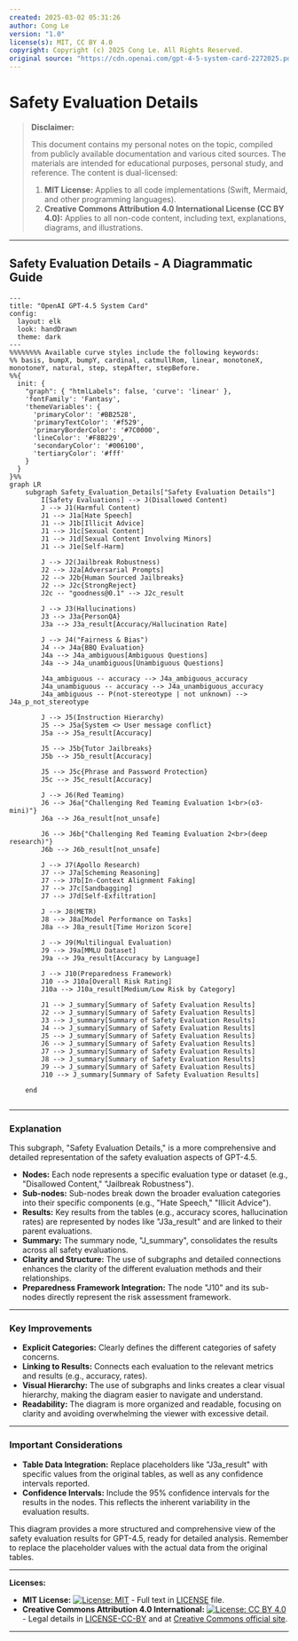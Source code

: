 ```yaml
---
created: 2025-03-02 05:31:26
author: Cong Le
version: "1.0"
license(s): MIT, CC BY 4.0
copyright: Copyright (c) 2025 Cong Le. All Rights Reserved.
original source: "https://cdn.openai.com/gpt-4-5-system-card-2272025.pdf"
---
```




# Safety Evaluation Details
> **Disclaimer:**
>
> This document contains my personal notes on the topic,
> compiled from publicly available documentation and various cited sources.
> The materials are intended for educational purposes, personal study, and reference.
> The content is dual-licensed:
> 1. **MIT License:** Applies to all code implementations (Swift, Mermaid, and other programming languages).
> 2. **Creative Commons Attribution 4.0 International License (CC BY 4.0):** Applies to all non-code content, including text, explanations, diagrams, and illustrations.
---


## Safety Evaluation Details - A Diagrammatic Guide 


```mermaid
---
title: "OpenAI GPT-4.5 System Card"
config:
  layout: elk
  look: handDrawn
  theme: dark
---
%%%%%%%% Available curve styles include the following keywords:
%% basis, bumpX, bumpY, cardinal, catmullRom, linear, monotoneX, monotoneY, natural, step, stepAfter, stepBefore.
%%{
  init: {
    "graph": { "htmlLabels": false, 'curve': 'linear' },
    'fontFamily': 'Fantasy',
    'themeVariables': {
      'primaryColor': '#BB2528',
      'primaryTextColor': '#f529',
      'primaryBorderColor': '#7C0000',
      'lineColor': '#F8B229',
      'secondaryColor': '#006100',
      'tertiaryColor': '#fff'
    }
  }
}%%
graph LR
    subgraph Safety_Evaluation_Details["Safety Evaluation Details"]
        I[Safety Evaluations] --> J(Disallowed Content)
        J --> J1(Harmful Content)
        J1 --> J1a[Hate Speech]
        J1 --> J1b[Illicit Advice]
        J1 --> J1c[Sexual Content]
        J1 --> J1d[Sexual Content Involving Minors]
        J1 --> J1e[Self-Harm]

        J --> J2(Jailbreak Robustness)
        J2 --> J2a[Adversarial Prompts]
        J2 --> J2b{Human Sourced Jailbreaks}
        J2 --> J2c{StrongReject}
        J2c -- "goodness@0.1" --> J2c_result

        J --> J3(Hallucinations)
        J3 --> J3a{PersonQA}
        J3a --> J3a_result[Accuracy/Hallucination Rate]

        J --> J4("Fairness & Bias")
        J4 --> J4a{BBQ Evaluation}
        J4a --> J4a_ambiguous[Ambiguous Questions]
        J4a --> J4a_unambiguous[Unambiguous Questions]

        J4a_ambiguous -- accuracy --> J4a_ambiguous_accuracy
        J4a_unambiguous -- accuracy --> J4a_unambiguous_accuracy
        J4a_ambiguous -- P(not-stereotype | not unknown) --> J4a_p_not_stereotype

        J --> J5(Instruction Hierarchy)
        J5 --> J5a{System <> User message conflict}
        J5a --> J5a_result[Accuracy]
    
        J5 --> J5b{Tutor Jailbreaks}
        J5b --> J5b_result[Accuracy]

        J5 --> J5c{Phrase and Password Protection}
        J5c --> J5c_result[Accuracy]

        J --> J6(Red Teaming)
        J6 --> J6a{"Challenging Red Teaming Evaluation 1<br>(o3-mini)"}
        J6a --> J6a_result[not_unsafe]

        J6 --> J6b{"Challenging Red Teaming Evaluation 2<br>(deep research)"}
        J6b --> J6b_result[not_unsafe]

        J --> J7(Apollo Research)
        J7 --> J7a[Scheming Reasoning]
        J7 --> J7b[In-Context Alignment Faking]
        J7 --> J7c[Sandbagging]
        J7 --> J7d[Self-Exfiltration]

        J --> J8(METR)
        J8 --> J8a[Model Performance on Tasks]
        J8a --> J8a_result[Time Horizon Score]

        J --> J9(Multilingual Evaluation)
        J9 --> J9a[MMLU Dataset]
        J9a --> J9a_result[Accuracy by Language]

        J --> J10(Preparedness Framework)
        J10 --> J10a[Overall Risk Rating]
        J10a --> J10a_result[Medium/Low Risk by Category]

        J1 --> J_summary[Summary of Safety Evaluation Results]
        J2 --> J_summary[Summary of Safety Evaluation Results]
        J3 --> J_summary[Summary of Safety Evaluation Results]
        J4 --> J_summary[Summary of Safety Evaluation Results]
        J5 --> J_summary[Summary of Safety Evaluation Results]
        J6 --> J_summary[Summary of Safety Evaluation Results]
        J7 --> J_summary[Summary of Safety Evaluation Results]
        J8 --> J_summary[Summary of Safety Evaluation Results]
        J9 --> J_summary[Summary of Safety Evaluation Results]
        J10 --> J_summary[Summary of Safety Evaluation Results]

    end
    
```


---


### Explanation

This subgraph, "Safety Evaluation Details," is a more comprehensive and detailed representation of the safety evaluation aspects of GPT-4.5.

* **Nodes:** Each node represents a specific evaluation type or dataset (e.g., "Disallowed Content," "Jailbreak Robustness").
* **Sub-nodes:**  Sub-nodes break down the broader evaluation categories into their specific components (e.g., "Hate Speech," "Illicit Advice").
* **Results:**  Key results from the tables (e.g., accuracy scores, hallucination rates) are represented by nodes like "J3a_result" and are linked to their parent evaluations.
* **Summary:** The summary node, "J_summary", consolidates the results across all safety evaluations.
* **Clarity and Structure:** The use of subgraphs and detailed connections enhances the clarity of the different evaluation methods and their relationships.
* **Preparedness Framework Integration:**  The node "J10" and its sub-nodes directly represent the risk assessment framework.

---

### Key Improvements

* **Explicit Categories:**  Clearly defines the different categories of safety concerns.
* **Linking to Results:**  Connects each evaluation to the relevant metrics and results (e.g., accuracy, rates).
* **Visual Hierarchy:**  The use of subgraphs and links creates a clear visual hierarchy, making the diagram easier to navigate and understand.
* **Readability:**  The diagram is more organized and readable, focusing on clarity and avoiding overwhelming the viewer with excessive detail.

---


### Important Considerations

* **Table Data Integration:** Replace placeholders like "J3a_result" with specific values from the original tables, as well as any confidence intervals reported.
* **Confidence Intervals:** Include the 95% confidence intervals for the results in the nodes. This reflects the inherent variability in the evaluation results.

This diagram provides a more structured and comprehensive view of the safety evaluation results for GPT-4.5, ready for detailed analysis. Remember to replace the placeholder values with the actual data from the original tables.



---
**Licenses:**

- **MIT License:**  [![License: MIT](https://img.shields.io/badge/License-MIT-yellow.svg)](LICENSE) - Full text in [LICENSE](LICENSE) file.
- **Creative Commons Attribution 4.0 International:** [![License: CC BY 4.0](https://licensebuttons.net/l/by/4.0/88x31.png)](LICENSE-CC-BY) - Legal details in [LICENSE-CC-BY](LICENSE-CC-BY) and at [Creative Commons official site](http://creativecommons.org/licenses/by/4.0/).

---